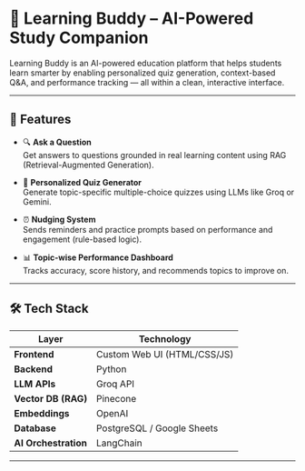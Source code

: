 # 🤖 Learning Buddy – AI-Powered Study Companion

Learning Buddy is an AI-powered education platform that helps students learn smarter by enabling personalized quiz generation, context-based Q&A, and performance tracking — all within a clean, interactive interface.

---

## 🚀 Features

- 🔍 **Ask a Question**  
  Get answers to questions grounded in real learning content using RAG (Retrieval-Augmented Generation).

- 🧠 **Personalized Quiz Generator**  
  Generate topic-specific multiple-choice quizzes using LLMs like Groq or Gemini.

- ⏰ **Nudging System**  
  Sends reminders and practice prompts based on performance and engagement (rule-based logic).

- 📊 **Topic-wise Performance Dashboard**  
  Tracks accuracy, score history, and recommends topics to improve on.

---

## 🛠️ Tech Stack

| Layer                  | Technology                         |
|------------------------|-------------------------------------|
| **Frontend**           | Custom Web UI (HTML/CSS/JS)         |
| **Backend**            | Python                              |
| **LLM APIs**           | Groq API                            |
| **Vector DB (RAG)**    | Pinecone                            |
| **Embeddings**         | OpenAI                              |
| **Database**           | PostgreSQL / Google Sheets          |
| **AI Orchestration**   | LangChain                           |

---
